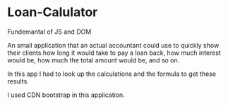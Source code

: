 # Loan-Calulator
Fundemantal of JS and DOM

An small application that an actual accountant could use to quickly show their clients how long it would 
take to pay a loan back, how much interest would be, how much the total amount would be, and so on.

In this app I had to look up the calculations and the formula to get these results.

I used CDN bootstrap in this application.


